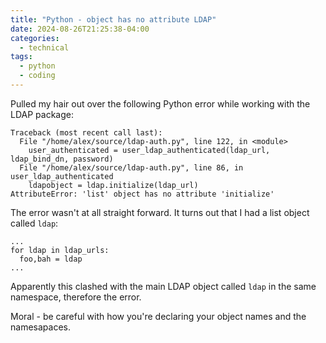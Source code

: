 ```yaml
---
title: "Python - object has no attribute LDAP"
date: 2024-08-26T21:25:38-04:00
categories:
  - technical
tags:
  - python
  - coding
---
```

Pulled my hair out over the following Python error while working with the LDAP package:
```
Traceback (most recent call last):
  File "/home/alex/source/ldap-auth.py", line 122, in <module>
    user_authenticated = user_ldap_authenticated(ldap_url, ldap_bind_dn, password)
  File "/home/alex/source/ldap-auth.py", line 86, in user_ldap_authenticated
    ldapobject = ldap.initialize(ldap_url)
AttributeError: 'list' object has no attribute 'initialize'
```
The error wasn't at all straight forward.
It turns out that I had a list object called `ldap`:
```
...
for ldap in ldap_urls:
  foo,bah = ldap
...
```
Apparently this clashed with the main LDAP object called `ldap` in the same namespace, therefore the error.

Moral - be careful with how you're declaring your object names and the namesapaces.
